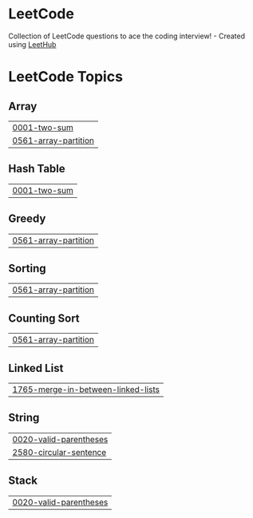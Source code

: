 # LeetCode
Collection of LeetCode questions to ace the coding interview! - Created using [LeetHub](https://github.com/QasimWani/LeetHub)

<!---LeetCode Topics Start-->
# LeetCode Topics
## Array
|  |
| ------- |
| [0001-two-sum](https://github.com/WebAFilippov/LeetCode/tree/master/0001-two-sum) |
| [0561-array-partition](https://github.com/WebAFilippov/LeetCode/tree/master/0561-array-partition) |
## Hash Table
|  |
| ------- |
| [0001-two-sum](https://github.com/WebAFilippov/LeetCode/tree/master/0001-two-sum) |
## Greedy
|  |
| ------- |
| [0561-array-partition](https://github.com/WebAFilippov/LeetCode/tree/master/0561-array-partition) |
## Sorting
|  |
| ------- |
| [0561-array-partition](https://github.com/WebAFilippov/LeetCode/tree/master/0561-array-partition) |
## Counting Sort
|  |
| ------- |
| [0561-array-partition](https://github.com/WebAFilippov/LeetCode/tree/master/0561-array-partition) |
## Linked List
|  |
| ------- |
| [1765-merge-in-between-linked-lists](https://github.com/WebAFilippov/LeetCode/tree/master/1765-merge-in-between-linked-lists) |
## String
|  |
| ------- |
| [0020-valid-parentheses](https://github.com/WebAFilippov/LeetCode/tree/master/0020-valid-parentheses) |
| [2580-circular-sentence](https://github.com/WebAFilippov/LeetCode/tree/master/2580-circular-sentence) |
## Stack
|  |
| ------- |
| [0020-valid-parentheses](https://github.com/WebAFilippov/LeetCode/tree/master/0020-valid-parentheses) |
<!---LeetCode Topics End-->